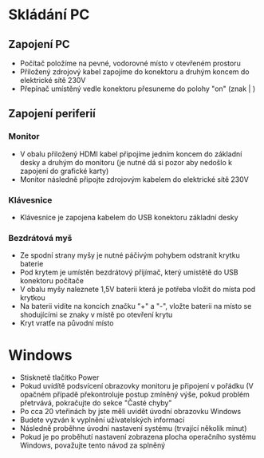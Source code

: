 # Skládání PC

## Zapojení PC
- Počítač položíme na pevné, vodorovné místo v otevřeném prostoru
- Přiložený zdrojový kabel zapojíme do konektoru a druhým koncem do elektrické sítě 230V
- Přepínač umístěný vedle konektoru přesuneme do polohy "on" (znak | ) 

## Zapojení periferií
### Monitor
- V obalu přiložený HDMI kabel připojíme jedním koncem do základní desky a druhým do monitoru (je nutné dá si pozor aby nedošlo k zapojení do grafické karty)
- Monitor následně připojte zdrojovým kabelem do elektrické sítě 230V
### Klávesnice
- Klávesnice je zapojena kabelem do USB konektoru základní desky
### Bezdrátová myš
- Ze spodní strany myšy je nutné páčivým pohybem odstranit krytku baterie
- Pod krytem je umístěn bezdrátový přijímač, který umístětě do USB konektoru počítače 
- V obalu myšy naleznete 1,5V baterii která je potřeba vložit do místa pod krytkou
- Na baterii vidíte na koncích značku "+" a "-", vložte baterii na místo se shodujícími se znaky v místě po otevření krytu
- Kryt vratťe na původní místo


# Windows
- Stisknetě tlačítko Power
- Pokud uvídítě podsvícení obrazovky monitoru je připojení v pořádku (V opačném případě překontroluje postup zmíněný výše, pokud problém přetrvává, pokračujte do sekce "Časté chyby"
- Po cca 20 vteřinách by jste měli uvidět úvodní obrazovku Windows
- Budete vyzván k vyplnění uživatelských informací
- Následně proběhne úvodní nastavení systému (trvající několik minut)
- Pokud je po proběhutí nastavení zobrazena plocha operačního systému Windows, považujte tento návod za splněný
